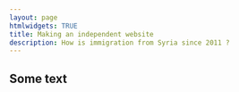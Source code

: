 ```yaml
---
layout: page
htmlwidgets: TRUE
title: Making an independent website
description: How is immigration from Syria since 2011 ?
---
```


## Some text